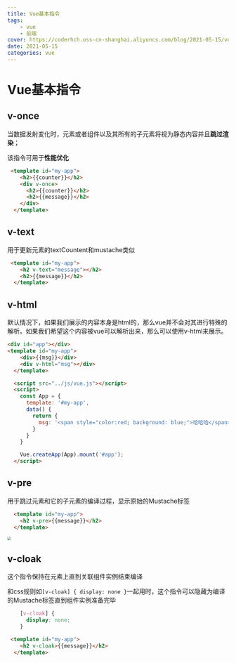 ```yaml
---
title: Vue基本指令
tags: 
    - vue
    - 前端
cover: https://coderhch.oss-cn-shanghai.aliyuncs.com/blog/2021-05-15/vue%E5%9F%BA%E6%9C%AC%E6%8C%87%E4%BB%A4/60141148_p0_master1200.jpg
date: 2021-05-15
categories: vue
---
```

# Vue基本指令

## v-once

当数据发射变化时，元素或者组件以及其所有的子元素将视为静态内容并且**跳过渲染**；

该指令可用于**性能优化**

```html
 <template id="my-app">
    <h2>{{counter}}</h2>
    <div v-once>
      <h2>{{counter}}</h2>
      <h2>{{message}}</h2>
    </div>
  </template>
```

## v-text

用于更新元素的textCountent和mustache类似

```html
 <template id="my-app">
    <h2 v-text="message"></h2>
    <h2>{{message}}</h2>
  </template>
```

## v-html

默认情况下，如果我们展示的内容本身是html的，那么vue并不会对其进行特殊的解析。如果我们希望这个内容被vue可以解析出来，那么可以使用v-html来展示。

```html
<div id="app"></div>
<template id="my-app">
    <div>{{msg}}</div>
    <div v-html="msg"></div>
  </template>

  <script src="../js/vue.js"></script>
  <script>
    const App = {
      template: '#my-app',
      data() {
        return {
          msg: '<span style="color:red; background: blue;">哈哈哈</span>'
        }
      }
    }

    Vue.createApp(App).mount('#app');
  </script>
```

## v-pre

用于跳过元素和它的子元素的编译过程，显示原始的Mustache标签

```html
  <template id="my-app">
    <h2 v-pre>{{message}}</h2>
  </template>
```

<img src="https://coderhch.oss-cn-shanghai.aliyuncs.com/blog/2021-05-15/vue%E5%9F%BA%E6%9C%AC%E6%8C%87%E4%BB%A4/1.jpg" style="zoom: 50%;" />

## v-cloak

这个指令保持在元素上直到关联组件实例结束编译

和css规则如`[v-cloak] { display: none }`一起用时，这个指令可以隐藏为编译的Mustache标签直到组件实例准备完毕

```css
    [v-cloak] {
      display: none;
    }
```

```html
 <template id="my-app">
    <h2 v-cloak>{{message}}</h2>
  </template>
```

